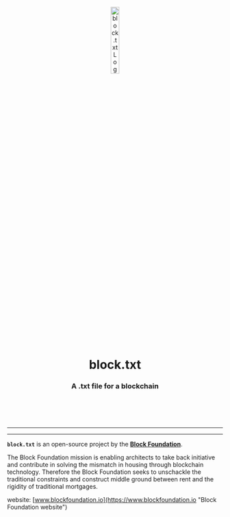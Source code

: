 <header>
<p align="center">
    <img src="assets/image/blocktxt_logo_dark.png" width="20%" height="20%" alt="block.txt Logo">
</p>
<h1 align='center' style='border-bottom: none;'>block.txt</h1>
<h3 align='center'>A .txt file for a blockchain</h3>
</header>
<br/>


---



---


**`block.txt`** is an open-source project by the **[Block Foundation](https://www.blockfoundation.io "Block Foundation website")**.

The Block Foundation mission is enabling architects to take back initiative and contribute in solving the mismatch in housing through blockchain technology. Therefore the Block Foundation seeks to unschackle the traditional constraints and construct middle ground between rent and the rigidity of traditional mortgages.

website: [www.blockfoundation.io](https://www.blockfoundation.io "Block Foundation website")